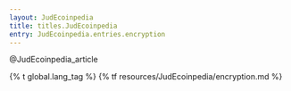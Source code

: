 ```yaml
---
layout: JudEcoinpedia
title: titles.JudEcoinpedia
entry: JudEcoinpedia.entries.encryption
---
```


@JudEcoinpedia_article

{% t global.lang_tag %}
{% tf resources/JudEcoinpedia/encryption.md %}
